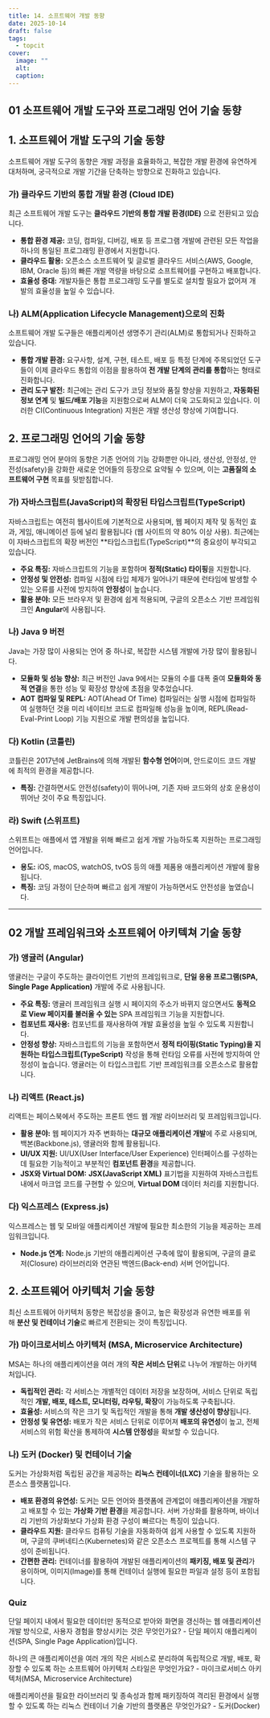```yaml
---
title: 14. 소프트웨어 개발 동향
date: 2025-10-14
draft: false
tags:
  - topcit
cover:
  image: ""
  alt:
  caption:
---
```



## 01 소프트웨어 개발 도구와 프로그래밍 언어 기술 동향 

## 1. 소프트웨어 개발 도구의 기술 동향

소프트웨어 개발 도구의 동향은 개발 과정을 효율화하고, 복잡한 개발 환경에 유연하게 대처하며, 궁극적으로 개발 기간을 단축하는 방향으로 진화하고 있습니다.

### 가) 클라우드 기반의 통합 개발 환경 (Cloud IDE)

최근 소프트웨어 개발 도구는 **클라우드 기반의 통합 개발 환경(IDE)** 으로 전환되고 있습니다.

- **통합 환경 제공:** 코딩, 컴파일, 디버깅, 배포 등 프로그램 개발에 관련된 모든 작업을 하나의 통일된 프로그래밍 환경에서 지원합니다.
- **클라우드 활용:** 오픈소스 소프트웨어 및 글로벌 클라우드 서비스(AWS, Google, IBM, Oracle 등)의 빠른 개발 역량을 바탕으로 소프트웨어를 구현하고 배포합니다.
- **효율성 증대:** 개발자들은 통합 프로그래밍 도구를 별도로 설치할 필요가 없어져 개발의 효율성을 높일 수 있습니다.

### 나) ALM(Application Lifecycle Management)으로의 진화

소프트웨어 개발 도구들은 애플리케이션 생명주기 관리(ALM)로 통합되거나 진화하고 있습니다.

- **통합 개발 환경:** 요구사항, 설계, 구현, 테스트, 배포 등 특정 단계에 주목되었던 도구들이 이제 클라우드 통합의 이점을 활용하여 **전 개발 단계의 관리를 통합**하는 형태로 진화합니다.
- **관리 도구 발전:** 최근에는 관리 도구가 코딩 정보와 품질 향상을 지원하고, **자동화된 정보 연계** 및 **빌드/배포 기능**을 지원함으로써 ALM이 더욱 고도화되고 있습니다. 이러한 CI(Continuous Integration) 지원은 개발 생산성 향상에 기여합니다.

## 2. 프로그래밍 언어의 기술 동향

프로그래밍 언어 분야의 동향은 기존 언어의 기능 강화뿐만 아니라, 생산성, 안정성, 안전성(safety)을 강화한 새로운 언어들의 등장으로 요약될 수 있으며, 이는 **고품질의 소프트웨어 구현** 목표를 뒷받침합니다.

### 가) 자바스크립트(JavaScript)의 확장된 타입스크립트(TypeScript)

자바스크립트는 여전히 웹사이트에 기본적으로 사용되며, 웹 페이지 제작 및 동적인 효과, 게임, 애니메이션 등에 널리 활용됩니다 (웹 사이트의 약 80% 이상 사용). 최근에는 이 자바스크립트의 확장 버전인 **타입스크립트(TypeScript)**의 중요성이 부각되고 있습니다.

- **주요 특징:** 자바스크립트의 기능을 포함하며 **정적(Static) 타이핑**을 지원합니다.
- **안정성 및 안전성:** 컴파일 시점에 타입 체제가 일어나기 때문에 런타임에 발생할 수 있는 오류를 사전에 방지하여 **안정성**이 높습니다.
- **활용 분야:** 모든 브라우저 및 환경에 쉽게 적용되며, 구글의 오픈소스 기반 프레임워크인 **Angular**에 사용됩니다.

### 나) Java 9 버전

Java는 가장 많이 사용되는 언어 중 하나로, 복잡한 시스템 개발에 가장 많이 활용됩니다.

- **모듈화 및 성능 향상:** 최근 버전인 Java 9에서는 모듈의 수를 대폭 줄여 **모듈화와 동적 연결**을 통한 성능 및 확장성 향상에 초점을 맞추었습니다.
- **AOT 컴파일 및 REPL:** AOT(Ahead Of Time) 컴파일러는 실행 시점에 컴파일하여 실행하던 것을 미리 네이티브 코드로 컴파일해 성능을 높이며, REPL(Read-Eval-Print Loop) 기능 지원으로 개발 편의성을 높입니다.

### 다) Kotlin (코틀린)

코틀린은 2017년에 JetBrains에 의해 개발된 **함수형 언어**이며, 안드로이드 코드 개발에 최적의 환경을 제공합니다.

- **특징:** 간결하면서도 안전성(safety)이 뛰어나며, 기존 자바 코드와의 상호 운용성이 뛰어난 것이 주요 특징입니다.

### 라) Swift (스위프트)

스위프트는 애플에서 앱 개발을 위해 빠르고 쉽게 개발 가능하도록 지원하는 프로그래밍 언어입니다.

- **용도:** iOS, macOS, watchOS, tvOS 등의 애플 제품용 애플리케이션 개발에 활용됩니다.
- **특징:** 코딩 과정이 단순하며 빠르고 쉽게 개발이 가능하면서도 안전성을 높였습니다.

--- 

## 02 개발 프레임워크와 소프트웨어 아키텍쳐 기술 동향 

### 가) 앵귤러 (Angular)

앵귤러는 구글이 주도하는 클라이언트 기반의 프레임워크로, **단일 응용 프로그램(SPA, Single Page Application)** 개발에 주로 사용됩니다.

- **주요 특징:** 앵귤러 프레임워크 실행 시 페이지의 주소가 바뀌지 않으면서도 **동적으로 View 페이지를 불러올 수 있는** SPA 프레임워크 기능을 지원합니다.
- **컴포넌트 재사용:** 컴포넌트를 재사용하여 개발 효율성을 높일 수 있도록 지원합니다.
- **안정성 향상:** 자바스크립트의 기능을 포함하면서 **정적 타이핑(Static Typing)을 지원하는 타입스크립트(TypeScript)** 작성을 통해 런타임 오류를 사전에 방지하여 안정성이 높습니다. 앵귤러는 이 타입스크립트 기반 프레임워크를 오픈소스로 활용합니다.

### 나) 리액트 (React.js)

리액트는 페이스북에서 주도하는 프론트 엔드 웹 개발 라이브러리 및 프레임워크입니다.

- **활용 분야:** 웹 페이지가 자주 변화하는 **대규모 애플리케이션 개발**에 주로 사용되며, 백본(Backbone.js), 앵귤러와 함께 활용됩니다.
- **UI/UX 지원:** UI/UX(User Interface/User Experience) 인터페이스를 구성하는 데 필요한 기능적이고 부분적인 **컴포넌트 환경**을 제공합니다.
- **JSX와 Virtual DOM:** **JSX(JavaScript XML)** 표기법을 지원하여 자바스크립트 내에서 마크업 코드를 구현할 수 있으며, **Virtual DOM** 데이터 처리를 지원합니다.

### 다) 익스프레스 (Express.js)

익스프레스는 웹 및 모바일 애플리케이션 개발에 필요한 최소한의 기능을 제공하는 프레임워크입니다.

- **Node.js 연계:** Node.js 기반의 애플리케이션 구축에 많이 활용되며, 구글의 클로저(Closure) 라이브러리와 연관된 백엔드(Back-end) 서버 언어입니다.

## 2. 소프트웨어 아키텍처 기술 동향

최신 소프트웨어 아키텍처 동향은 복잡성을 줄이고, 높은 확장성과 유연한 배포를 위해 **분산 및 컨테이너 기술**로 빠르게 전환되는 것이 특징입니다.

### 가) 마이크로서비스 아키텍처 (MSA, Microservice Architecture)

MSA는 하나의 애플리케이션을 여러 개의 **작은 서비스 단위**로 나누어 개발하는 아키텍처입니다.

- **독립적인 관리:** 각 서비스는 개별적인 데이터 저장을 보장하며, 서비스 단위로 독립적인 **개발, 배포, 테스트, 모니터링, 라우팅, 확장**이 가능하도록 구축됩니다.
- **효율성:** 서비스의 작은 크기 및 독립적인 개발을 통해 **개발 생산성이 향상**됩니다.
- **안정성 및 유연성:** 배포가 작은 서비스 단위로 이루어져 **배포의 유연성**이 높고, 전체 서비스의 위험 확산을 통제하여 **시스템 안정성**을 확보할 수 있습니다.

### 나) 도커 (Docker) 및 컨테이너 기술

도커는 가상화처럼 독립된 공간을 제공하는 **리눅스 컨테이너(LXC)** 기술을 활용하는 오픈소스 플랫폼입니다.

- **배포 환경의 유연성:** 도커는 모든 언어와 플랫폼에 관계없이 애플리케이션을 개발하고 배포할 수 있는 **가상화 기반 환경**을 제공합니다. 서버 가상화를 활용하며, 바이너리 기반의 가상화보다 가상화 환경 구성이 빠르다는 특징이 있습니다.
- **클라우드 지원:** 클라우드 컴퓨팅 기술을 자동화하여 쉽게 사용할 수 있도록 지원하며, 구글의 쿠버네티스(Kubernetes)와 같은 오픈소스 프로젝트를 통해 시스템 구성이 준비됩니다.
- **간편한 관리:** 컨테이너를 활용하여 개발된 애플리케이션의 **패키징, 배포 및 관리**가 용이하며, 이미지(Image)를 통해 컨테이너 실행에 필요한 파일과 설정 등이 포함됩니다.

### Quiz 
단일 페이지 내에서 필요한 데이터만 동적으로 받아와 화면을 갱신하는 웹 애플리케이션 개발 방식으로, 사용자 경험을 향상시키는 것은 무엇인가요? - 단일 페이지 애플리케이션(SPA, Single Page Application)입니다.

하나의 큰 애플리케이션을 여러 개의 작은 서비스로 분리하여 독립적으로 개발, 배포, 확장할 수 있도록 하는 소프트웨어 아키텍처 스타일은 무엇인가요? - 마이크로서비스 아키텍처(MSA, Microservice Architecture)

애플리케이션을 필요한 라이브러리 및 종속성과 함께 패키징하여 격리된 환경에서 실행할 수 있도록 하는 리눅스 컨테이너 기술 기반의 플랫폼은 무엇인가요? - 도커(Docker)